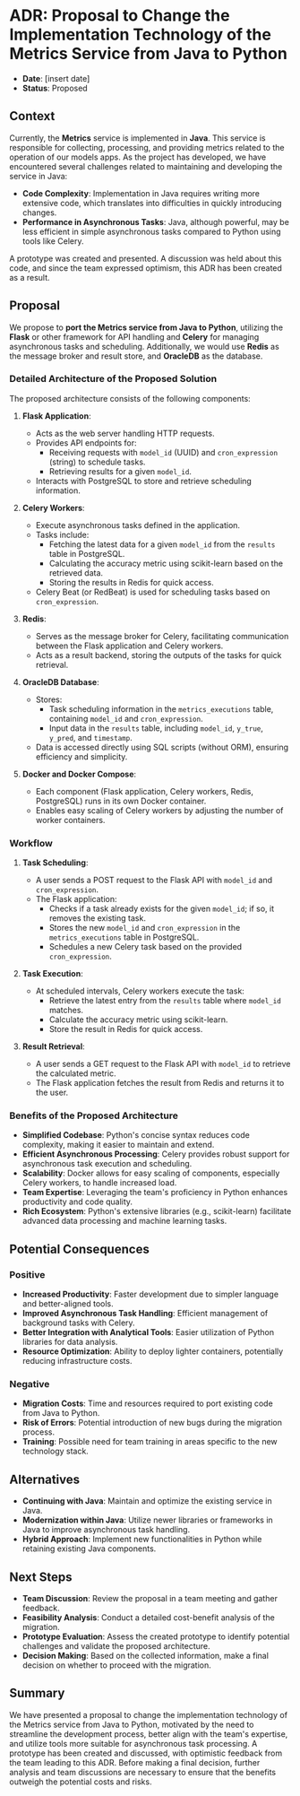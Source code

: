 # ADR: Proposal to Change the Implementation Technology of the Metrics Service from Java to Python

- **Date**: [insert date]
- **Status**: Proposed

## Context

Currently, the **Metrics** service is implemented in **Java**. This service is responsible for collecting, processing, and providing metrics related to the operation of our models apps. As the project has developed, we have encountered several challenges related to maintaining and developing the service in Java:

- **Code Complexity**: Implementation in Java requires writing more extensive code, which translates into difficulties in quickly introducing changes.
- **Performance in Asynchronous Tasks**: Java, although powerful, may be less efficient in simple asynchronous tasks compared to Python using tools like Celery.

A prototype was created and presented. A discussion was held about this code, and since the team expressed optimism, this ADR has been created as a result.

## Proposal

We propose to **port the Metrics service from Java to Python**, utilizing the **Flask** or other framework for API handling and **Celery** for managing asynchronous tasks and scheduling. Additionally, we would use **Redis** as the message broker and result store, and **OracleDB** as the database.

### Detailed Architecture of the Proposed Solution

The proposed architecture consists of the following components:

1. **Flask Application**:
   - Acts as the web server handling HTTP requests.
   - Provides API endpoints for:
     - Receiving requests with `model_id` (UUID) and `cron_expression` (string) to schedule tasks.
     - Retrieving results for a given `model_id`.
   - Interacts with PostgreSQL to store and retrieve scheduling information.

2. **Celery Workers**:
   - Execute asynchronous tasks defined in the application.
   - Tasks include:
     - Fetching the latest data for a given `model_id` from the `results` table in PostgreSQL.
     - Calculating the accuracy metric using scikit-learn based on the retrieved data.
     - Storing the results in Redis for quick access.
   - Celery Beat (or RedBeat) is used for scheduling tasks based on `cron_expression`.

3. **Redis**:
   - Serves as the message broker for Celery, facilitating communication between the Flask application and Celery workers.
   - Acts as a result backend, storing the outputs of the tasks for quick retrieval.

4. **OracleDB Database**:
   - Stores:
     - Task scheduling information in the `metrics_executions` table, containing `model_id` and `cron_expression`.
     - Input data in the `results` table, including `model_id`, `y_true`, `y_pred`, and `timestamp`.
   - Data is accessed directly using SQL scripts (without ORM), ensuring efficiency and simplicity.

5. **Docker and Docker Compose**:
   - Each component (Flask application, Celery workers, Redis, PostgreSQL) runs in its own Docker container.
   - Enables easy scaling of Celery workers by adjusting the number of worker containers.

### Workflow

1. **Task Scheduling**:
   - A user sends a POST request to the Flask API with `model_id` and `cron_expression`.
   - The Flask application:
     - Checks if a task already exists for the given `model_id`; if so, it removes the existing task.
     - Stores the new `model_id` and `cron_expression` in the `metrics_executions` table in PostgreSQL.
     - Schedules a new Celery task based on the provided `cron_expression`.

2. **Task Execution**:
   - At scheduled intervals, Celery workers execute the task:
     - Retrieve the latest entry from the `results` table where `model_id` matches.
     - Calculate the accuracy metric using scikit-learn.
     - Store the result in Redis for quick access.

3. **Result Retrieval**:
   - A user sends a GET request to the Flask API with `model_id` to retrieve the calculated metric.
   - The Flask application fetches the result from Redis and returns it to the user.

### Benefits of the Proposed Architecture

- **Simplified Codebase**: Python's concise syntax reduces code complexity, making it easier to maintain and extend.
- **Efficient Asynchronous Processing**: Celery provides robust support for asynchronous task execution and scheduling.
- **Scalability**: Docker allows for easy scaling of components, especially Celery workers, to handle increased load.
- **Team Expertise**: Leveraging the team's proficiency in Python enhances productivity and code quality.
- **Rich Ecosystem**: Python's extensive libraries (e.g., scikit-learn) facilitate advanced data processing and machine learning tasks.

## Potential Consequences

### Positive

- **Increased Productivity**: Faster development due to simpler language and better-aligned tools.
- **Improved Asynchronous Task Handling**: Efficient management of background tasks with Celery.
- **Better Integration with Analytical Tools**: Easier utilization of Python libraries for data analysis.
- **Resource Optimization**: Ability to deploy lighter containers, potentially reducing infrastructure costs.

### Negative

- **Migration Costs**: Time and resources required to port existing code from Java to Python.
- **Risk of Errors**: Potential introduction of new bugs during the migration process.
- **Training**: Possible need for team training in areas specific to the new technology stack.

## Alternatives

- **Continuing with Java**: Maintain and optimize the existing service in Java.
- **Modernization within Java**: Utilize newer libraries or frameworks in Java to improve asynchronous task handling.
- **Hybrid Approach**: Implement new functionalities in Python while retaining existing Java components.

## Next Steps

- **Team Discussion**: Review the proposal in a team meeting and gather feedback.
- **Feasibility Analysis**: Conduct a detailed cost-benefit analysis of the migration.
- **Prototype Evaluation**: Assess the created prototype to identify potential challenges and validate the proposed architecture.
- **Decision Making**: Based on the collected information, make a final decision on whether to proceed with the migration.

## Summary

We have presented a proposal to change the implementation technology of the Metrics service from Java to Python, motivated by the need to streamline the development process, better align with the team's expertise, and utilize tools more suitable for asynchronous task processing. A prototype has been created and discussed, with optimistic feedback from the team leading to this ADR. Before making a final decision, further analysis and team discussions are necessary to ensure that the benefits outweigh the potential costs and risks.